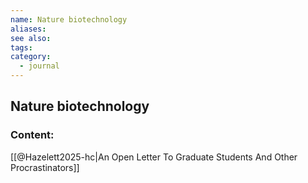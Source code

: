```yaml
---
name: Nature biotechnology
aliases:
see also:
tags:
category:
  - journal
---
```


## Nature biotechnology

### Content:
[[@Hazelett2025-hc|An Open Letter To Graduate Students And Other Procrastinators]]